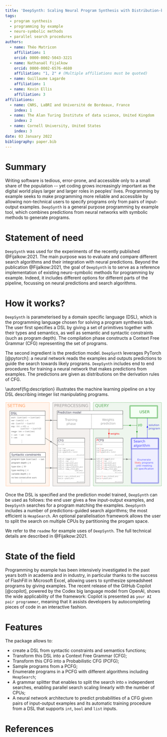 ```yaml
---
title: 'DeepSynth: Scaling Neural Program Synthesis with Distribution-based Search'
tags:
  - program synthesis
  - programming by example
  - neuro-symbolic methods
  - parallel search procedures
authors:
  - name: Théo Matricon
    affiliation: 1
    orcid: 0000-0002-5043-3221 
  - name: Nathanaël Fijalkow
    orcid: 0000-0002-6576-4680  
    affiliation: "1, 2" # (Multiple affiliations must be quoted)
  - name: Guillaume Lagarde
    affiliation: 1
  - name: Kevin Ellis
    affiliation: 3
affiliations:
  - name: CNRS, LaBRI and Université de Bordeaux, France
    index: 1
  - name: The Alan Turing Institute of data science, United Kingdom
    index: 2
  - name: Cornell University, United States
    index: 3
date: 03 January 2022
bibliography: paper.bib
---
```


# Summary

Writing software is tedious, error-prone, and accessible only to a small share of the population -- yet coding grows increasingly important as the digital world plays larger and larger roles in peoples’ lives.
Programming by example seeks to make programming more reliable and accessible by allowing non-technical users to specify programs only from pairs of input-output examples.
`DeepSynth` is a general purpose programming by example tool, which combines predictions from neural networks with symbolic methods to generate programs. 

# Statement of need

`DeepSynth` was used for the experiments of the recently published @Fijalkow:2021.
The main purpose was to evaluate and compare different search algorithms and their integration with neural predictions.
Beyond the publication @Fijalkow:2021, the goal of `DeepSynth` is to serve as a reference implementation of existing neuro-symbolic methods for programming by example.
Indeed, it includes different options for different parts of the pipeline, focussing on neural predictions and search algorithms.

# How it works?

`DeepSynth` is parameterised by a domain specific language (DSL), which is the programming language chosen for solving a program synthesis task. 
The user first specifies a DSL by giving a set of primitives together with their types and semantics, as well as semantic and syntactic constraints (such as program depth).
The compilation phase constructs a Context Free Grammar (CFG) representing the set of programs.

The second ingredient is the prediction model.
`DeepSynth` leverages PyTorch [@pytorch]: a neural network reads the examples and outputs predictions to guide the search towards likely programs.
`DeepSynth` includes end to end procedures for training a neural network that makes predictions from examples. The predictions are given as distributions on the derivation rules of CFG.

\autoref{fig:description} illustrates the machine learning pipeline on a toy DSL describing integer list manipulating programs. 

![Pipeline for neural predictions for syntax guided program synthesis.\label{fig:description}](sygus.png)

Once the DSL is specified and the prediction model trained, `DeepSynth` can be used as follows: the end user gives a few input-output examples, and `DeepSynth` searches for a program matching the examples.
`DeepSynth` includes a number of predictions-guided search algorithms; the most efficient is `HeapSearch`.
An optional parallelisation framework allows the user to split the search on multiple CPUs by partitioning the progam space. 

We refer to the `readme` for example uses of `DeepSynth`.
The full technical details are described in @Fijalkow:2021.

# State of the field

Programming by example has been intensively investigated in the past years both in academia and in industry, in particular thanks to the success of FlashFill in Microsoft Excel, allowing users to synthesize spreadsheet programs by giving examples.
The recent release of the GitHub Copilot [@copilot], powered by the Codex big language model from OpenAI, shows the wide applicability of the framework: Copilot is presented as `your AI pair programmer`, meaning that it assists developers by autocompleting
pieces of code in an interactive fashion.

# Features

The package allows to:

- create a DSL from syntactic constraints and semantics functions;
- Transform this DSL into a Context Free Grammar (CFG);
- Transform this CFG into a Probabilistic CFG (PCFG);
- Sample programs from a PCFG;
- Enumerate programs in a PCFG with different algorithms including `HeapSearch`;
- A grammar splitter that enables to split the search into `n` independent searches, enabling parallel search scaling linearly with the number of CPUs;
- A neural network architecture to predict probabilities of a CFG given pairs of input-output examples and its automatic training procedure from a DSL that supports `int`, `bool` and `list` inputs.

# References

